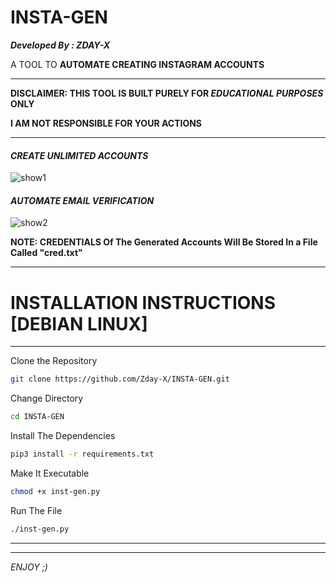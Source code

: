 # INSTA-GEN

_**Developed By : ZDAY-X**_




A TOOL TO **AUTOMATE CREATING INSTAGRAM ACCOUNTS**

____________________________________________________________________________

**DISCLAIMER: THIS TOOL IS BUILT PURELY FOR _EDUCATIONAL PURPOSES_ ONLY**

**I AM NOT RESPONSIBLE FOR YOUR ACTIONS**
____________________________________________________________________________




#### _**CREATE UNLIMITED ACCOUNTS**_

![show1](https://user-images.githubusercontent.com/83881453/163457091-c6e799ca-f353-49b8-9e18-1a71bf19a579.png)


#### _AUTOMATE EMAIL VERIFICATION_

![show2](https://user-images.githubusercontent.com/83881453/163457108-60cc9df7-853a-4225-8802-b9c2c4e1e73f.png)


**NOTE: CREDENTIALS Of The Generated Accounts Will Be Stored In a File Called "cred.txt"**


____________________________________________________________________________
# INSTALLATION INSTRUCTIONS [DEBIAN LINUX]
____________________________________________________________________________

Clone the Repository
```bash
git clone https://github.com/Zday-X/INSTA-GEN.git
```
Change Directory
```bash
cd INSTA-GEN
```
Install The Dependencies
```bash
pip3 install -r requirements.txt
```
Make It Executable 
```bash
chmod +x inst-gen.py
```
Run The File
```bash
./inst-gen.py
```
____________________________________________________________________________
____________________________________________________________________________


_ENJOY ;)_
